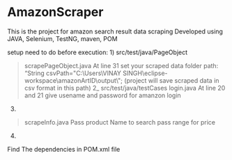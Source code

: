 # AmazonScraper
This is the project for amazon search result data scraping  Developed using JAVA, Selenium, TestNG, maven, POM


setup need to do before execution:
1)
src/test/java/PageObject
> scrapePageObject.java
At line 31 set your scraped data folder path:
“String csvPath="C:\\Users\\VINAY SINGH\\eclipse-workspace\\amazonArtID\\output\\";
(project will save scraped data in csv format in this path)
2_
src/test/java/testCases
>login.java 
At line 20 and 21 give usename and password for amanzon login
3)
>scrapeInfo.java
Pass product Name to search 
pass range for price
4)
Find The dependencies in POM.xml file





